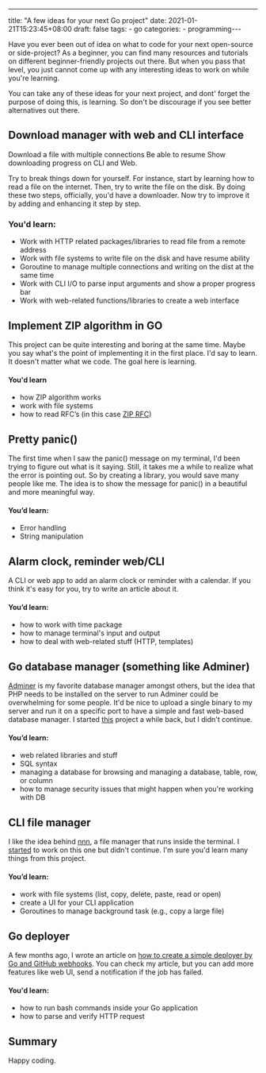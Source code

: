 ---
title: "A few ideas for your next Go project"
date: 2021-01-21T15:23:45+08:00
draft: false
tags:
    - go
categories: 
    - programming---

Have you ever been out of idea on what to code for your next open-source or side-project? As a beginner, you can find many resources and tutorials on different beginner-friendly projects out there. But when you pass that level, you just cannot come up with any interesting ideas to work on while you're learning.

You can take any of these ideas for your next project, and dont' forget the purpose of doing this, is learning. So don't be discourage if you see better alternatives
out there. 


## Download manager with web and CLI interface

Download a file with multiple connections
Be able to resume
Show downloading progress on CLI and Web. 

Try to break things down for yourself. For instance, start by learning how to read a file on the internet. Then, try to write the file on the disk. By doing these two steps, officially, you'd have a downloader. Now try to improve it by adding and enhancing it step by step.

### You'd learn:
- Work with HTTP related packages/libraries to read file from a remote address
- Work with file systems to write file on the disk and have resume ability
- Goroutine to manage multiple connections and writing on the dist at the same time
- Work with CLI I/O to parse input arguments and show a proper progress bar
- Work with web-related functions/libraries to create a web interface 


## Implement ZIP algorithm in GO
This project can be quite interesting and boring at the same time. Maybe you say what's the point of implementing it in the first place. I'd say to learn. It doesn't matter what we code. The goal here is learning.
 
#### You'd learn 
- how ZIP algorithm works
- work with file systems
- how to read RFC’s (in this case [ZIP RFC](https://www.ietf.org/rfc/rfc1951.txt))


## Pretty panic()

The first time when I saw the panic() message on my terminal, I'd been trying to figure out what is it saying. Still, it takes me a while to realize what the error is pointing out. So by creating a library, you would save many people like me. The idea is to show the message for panic() in a beautiful and more meaningful way.

#### You’d learn:
- Error handling
- String manipulation


## Alarm clock, reminder web/CLI
A CLI or web app to add an alarm clock or reminder with a calendar. If you think it's easy for you, try to write an article about it.

#### You’d learn:
- how to work with time package
- how to manage terminal's input and output
- how to deal with web-related stuff (HTTP, templates)



## Go database manager (something like Adminer)

[Adminer](https://www.adminer.org/) is my favorite database manager amongst others, but the idea that PHP needs to be installed on the server to run Adminer could be overwhelming for some people. It'd be nice to upload a single binary to my server and run it on a specific port to have a simple and fast web-based database manager. I started [this](https://github.com/smoqadam/dbman) project a while back, but I didn't continue.

#### You’d learn:
- web related libraries and stuff
- SQL syntax
- managing a database for browsing and managing a database, table, row, or column
- how to manage security issues that might happen when you're working with DB

## CLI file manager

I like the idea behind [nnn](https://github.com/jarun/nnn), a file manager that runs inside the terminal. I [started](https://github.com/smoqadam/go-filemanager) to work on this one but didn't continue. I'm sure you'd learn many things from this project.

#### You’d learn:
- work with file systems (list, copy, delete, paste, read or open)
- create a UI for your CLI application
- Goroutines to manage background task (e.g., copy a large file)



## Go deployer
A few months ago, I wrote an article on [how to create a simple deployer by Go and GitHub webhooks](https://smoqadam.me/posts/build-a-simple-deployer-in-go-by-usin-github-hooks/). 
You can check my article, but you can add more features like web UI, send a notification if the job has failed.  

#### You'd learn:
- how to run bash commands inside your Go application
- how to parse and verify HTTP request



## Summary

Happy coding.
